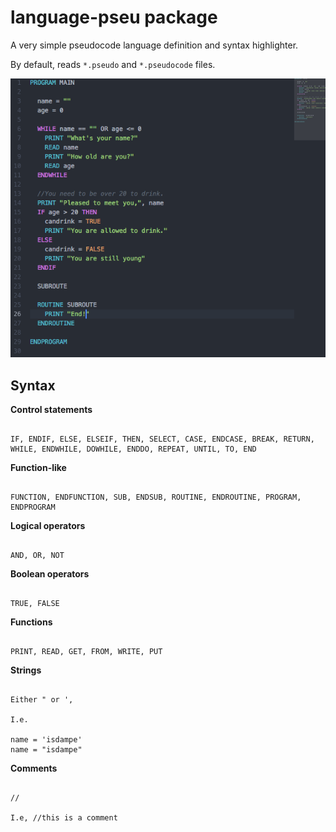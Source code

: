 # language-pseu package

A very simple pseudocode language definition and syntax highlighter.

By default, reads ```*.pseudo``` and ```*.pseudocode``` files.

![language-pseu-screenshot](screenshot.png)

## Syntax

__Control statements__

```pseudo

IF, ENDIF, ELSE, ELSEIF, THEN, SELECT, CASE, ENDCASE, BREAK, RETURN, WHILE, ENDWHILE, DOWHILE, ENDDO, REPEAT, UNTIL, TO, END

```

__Function-like__

```pseudo

FUNCTION, ENDFUNCTION, SUB, ENDSUB, ROUTINE, ENDROUTINE, PROGRAM, ENDPROGRAM

```

__Logical operators__

```pseudo

AND, OR, NOT

```

__Boolean operators__

```pseudo

TRUE, FALSE

```

__Functions__

```pseudo

PRINT, READ, GET, FROM, WRITE, PUT

```

__Strings__

```pseudo

Either " or ',

I.e.

name = 'isdampe'
name = "isdampe"

```

__Comments__

```pseudo

//

I.e, //this is a comment

```
